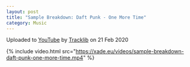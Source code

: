 ```yaml
---
layout: post
title: "Sample Breakdown: Daft Punk - One More Time"
category: Music
---
```


Uploaded to [YouTube](https://www.youtube.com/watch?v=5QwOpRh-IfI) by [Tracklib](https://www.youtube.com/@tracklib) on
21 Feb 2020

{% include video.html src="https://xade.eu/videos/sample-breakdown-daft-punk-one-more-time.mp4" %}
